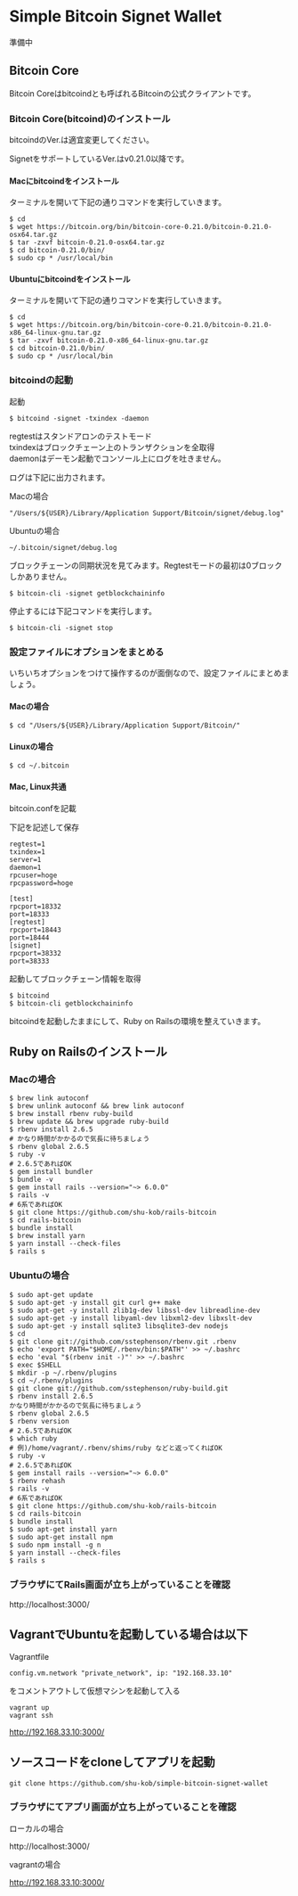 # Simple Bitcoin Signet Wallet

準備中

## Bitcoin Core
Bitcoin Coreはbitcoindとも呼ばれるBitcoinの公式クライアントです。

### Bitcoin Core(bitcoind)のインストール

bitcoindのVer.は適宜変更してください。

SignetをサポートしているVer.はv0.21.0以降です。

#### Macにbitcoindをインストール

ターミナルを開いて下記の通りコマンドを実行していきます。

```
$ cd
$ wget https://bitcoin.org/bin/bitcoin-core-0.21.0/bitcoin-0.21.0-osx64.tar.gz
$ tar -zxvf bitcoin-0.21.0-osx64.tar.gz
$ cd bitcoin-0.21.0/bin/
$ sudo cp * /usr/local/bin
```

#### Ubuntuにbitcoindをインストール

ターミナルを開いて下記の通りコマンドを実行していきます。

```
$ cd
$ wget https://bitcoin.org/bin/bitcoin-core-0.21.0/bitcoin-0.21.0-x86_64-linux-gnu.tar.gz
$ tar -zxvf bitcoin-0.21.0-x86_64-linux-gnu.tar.gz
$ cd bitcoin-0.21.0/bin/
$ sudo cp * /usr/local/bin
```
### bitcoindの起動

起動

```
$ bitcoind -signet -txindex -daemon
```
regtestはスタンドアロンのテストモード<br>
txindexはブロックチェーン上のトランザクションを全取得<br>
daemonはデーモン起動でコンソール上にログを吐きません。<br>

ログは下記に出力されます。

Macの場合
```
"/Users/${USER}/Library/Application Support/Bitcoin/signet/debug.log"
```

Ubuntuの場合

```
~/.bitcoin/signet/debug.log
```

ブロックチェーンの同期状況を見てみます。Regtestモードの最初は0ブロックしかありません。

```
$ bitcoin-cli -signet getblockchaininfo
```

停止するには下記コマンドを実行します。

```
$ bitcoin-cli -signet stop
```

### 設定ファイルにオプションをまとめる

いちいちオプションをつけて操作するのが面倒なので、設定ファイルにまとめましょう。

#### Macの場合

```
$ cd "/Users/${USER}/Library/Application Support/Bitcoin/"
```

#### Linuxの場合

```
$ cd ~/.bitcoin
```

#### Mac, Linux共通 

bitcoin.confを記載

下記を記述して保存

```
regtest=1
txindex=1
server=1
daemon=1
rpcuser=hoge
rpcpassword=hoge

[test]
rpcport=18332
port=18333
[regtest]
rpcport=18443
port=18444
[signet]
rpcport=38332
port=38333
```

起動してブロックチェーン情報を取得
```
$ bitcoind
$ bitcoin-cli getblockchaininfo
```

bitcoindを起動したままにして、Ruby on Railsの環境を整えていきます。

## Ruby on Railsのインストール

### Macの場合

```
$ brew link autoconf
$ brew unlink autoconf && brew link autoconf
$ brew install rbenv ruby-build
$ brew update && brew upgrade ruby-build
$ rbenv install 2.6.5
# かなり時間がかかるので気長に待ちましょう
$ rbenv global 2.6.5
$ ruby -v
# 2.6.5であればOK
$ gem install bundler
$ bundle -v
$ gem install rails --version="~> 6.0.0"
$ rails -v
# 6系であればOK
$ git clone https://github.com/shu-kob/rails-bitcoin
$ cd rails-bitcoin
$ bundle install
$ brew install yarn
$ yarn install --check-files
$ rails s
```

### Ubuntuの場合

```
$ sudo apt-get update
$ sudo apt-get -y install git curl g++ make
$ sudo apt-get -y install zlib1g-dev libssl-dev libreadline-dev
$ sudo apt-get -y install libyaml-dev libxml2-dev libxslt-dev
$ sudo apt-get -y install sqlite3 libsqlite3-dev nodejs
$ cd
$ git clone git://github.com/sstephenson/rbenv.git .rbenv
$ echo 'export PATH="$HOME/.rbenv/bin:$PATH"' >> ~/.bashrc
$ echo 'eval "$(rbenv init -)"' >> ~/.bashrc
$ exec $SHELL
$ mkdir -p ~/.rbenv/plugins
$ cd ~/.rbenv/plugins
$ git clone git://github.com/sstephenson/ruby-build.git
$ rbenv install 2.6.5
かなり時間がかかるので気長に待ちましょう
$ rbenv global 2.6.5
$ rbenv version
# 2.6.5であればOK
$ which ruby
# 例)/home/vagrant/.rbenv/shims/ruby などと返ってくればOK
$ ruby -v
# 2.6.5であればOK
$ gem install rails --version="~> 6.0.0"
$ rbenv rehash
$ rails -v
# 6系であればOK
$ git clone https://github.com/shu-kob/rails-bitcoin
$ cd rails-bitcoin
$ bundle install
$ sudo apt-get install yarn
$ sudo apt-get install npm
$ sudo npm install -g n
$ yarn install --check-files
$ rails s
```

### ブラウザにてRails画面が立ち上がっていることを確認 

http://localhost:3000/

## VagrantでUbuntuを起動している場合は以下

Vagrantfile
```
config.vm.network "private_network", ip: "192.168.33.10"
```
をコメントアウトして仮想マシンを起動して入る

```
vagrant up
vagrant ssh
```

http://192.168.33.10:3000/

## ソースコードをcloneしてアプリを起動

```
git clone https://github.com/shu-kob/simple-bitcoin-signet-wallet
```
### ブラウザにてアプリ画面が立ち上がっていることを確認

ローカルの場合

http://localhost:3000/

vagrantの場合

http://192.168.33.10:3000/
